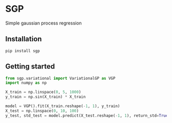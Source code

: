 # SGP

Simple gaussian process regression

## Installation

`pip install sgp`

## Getting started

```python
from sgp.variational import VariationalGP as VGP
import numpy as np

X_train = np.linspace(0, 5, 1000)
y_train = np.sin(X_train) * X_train

model = VGP().fit(X_train.reshape(-1, 1), y_train)
X_test = np.linspace(0, 10, 100)
y_test, std_test = model.predict(X_test.reshape(-1, 1), return_std=True)
```


